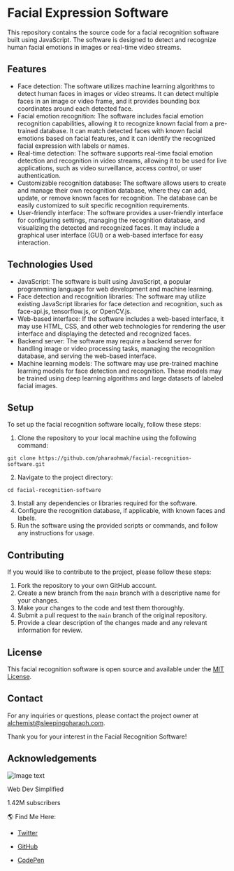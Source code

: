 # Facial Expression Software

This repository contains the source code for a facial recognition software built using JavaScript. The software is designed to detect and recognize human facial emotions in images or real-time video streams.

## Features

- Face detection: The software utilizes machine learning algorithms to detect human faces in images or video streams. It can detect multiple faces in an image or video frame, and it provides bounding box coordinates around each detected face.
- Facial emotion recognition: The software includes facial emotion recognition capabilities, allowing it to recognize known facial from a pre-trained database. It can match detected faces with known facial emotions based on facial features, and it can identify the recognized facial expression with labels or names.
- Real-time detection: The software supports real-time facial emotion detection and recognition in video streams, allowing it to be used for live applications, such as video surveillance, access control, or user authentication.
- Customizable recognition database: The software allows users to create and manage their own recognition database, where they can add, update, or remove known faces for recognition. The database can be easily customized to suit specific recognition requirements.
- User-friendly interface: The software provides a user-friendly interface for configuring settings, managing the recognition database, and visualizing the detected and recognized faces. It may include a graphical user interface (GUI) or a web-based interface for easy interaction.

## Technologies Used

- JavaScript: The software is built using JavaScript, a popular programming language for web development and machine learning.
- Face detection and recognition libraries: The software may utilize existing JavaScript libraries for face detection and recognition, such as face-api.js, tensorflow.js, or OpenCV.js.
- Web-based interface: If the software includes a web-based interface, it may use HTML, CSS, and other web technologies for rendering the user interface and displaying the detected and recognized faces.
- Backend server: The software may require a backend server for handling image or video processing tasks, managing the recognition database, and serving the web-based interface.
- Machine learning models: The software may use pre-trained machine learning models for face detection and recognition. These models may be trained using deep learning algorithms and large datasets of labeled facial images.

## Setup

To set up the facial recognition software locally, follow these steps:

1. Clone the repository to your local machine using the following command:
```
git clone https://github.com/pharaohmak/facial-recognition-software.git
```
2. Navigate to the project directory:
```
cd facial-recognition-software
```
3. Install any dependencies or libraries required for the software.
4. Configure the recognition database, if applicable, with known faces and labels.
5. Run the software using the provided scripts or commands, and follow any instructions for usage.

## Contributing

If you would like to contribute to the project, please follow these steps:

1. Fork the repository to your own GitHub account.
2. Create a new branch from the `main` branch with a descriptive name for your changes.
3. Make your changes to the code and test them thoroughly.
4. Submit a pull request to the `main` branch of the original repository.
5. Provide a clear description of the changes made and any relevant information for review.

## License

This facial recognition software is open source and available under the [MIT License](LICENSE).

## Contact

For any inquiries or questions, please contact the project owner at [alchemist@sleepingpharaoh.com](mailto:alchemist@sleepingpharaoh.com).

Thank you for your interest in the Facial Recognition Software!

## Acknowledgements

![Image text](https://yt3.ggpht.com/ytc/APkrFKZWeMCsx4Q9e_Hm6nhOOUQ3fv96QGUXiMr1-pPP=s88-c-k-c0x00ffffff-no-rj)

Web Dev Simplified

1.42M subscribers

🌎 Find Me Here:

- [Twitter](https://twitter.com/DevSimplified)

- [GitHub](https://github.com/WebDevSimplified)

- [CodePen](https://codepen.io/WebDevSimplified)
